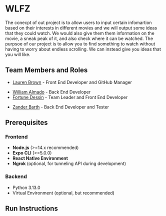 # WLFZ

The conecpt of out project is to allow users to input certain infomartion based on their interests in different movies and we will output some ideas that they could watch. We would also give them them information on the movie, a sneak peak of it, and also check where it can be watched. The purpsoe of our project is to allow you to find something to watch without having to worry about endless scrolling. We can instead give you ideas that you will like.  

## Team Members and Roles

- [Lauren Brown](https://github.com/laurenbrown14/CIS350-HW2-Brown) - Front End Developer and GitHub Manager
* [William Almado](https://github.com/almado/CIS350-HW2-ALMADO) - Back End Developer
* [Fortune Dessin](https://github.com/FDessin/CIS350-HW2-Dessin) - Team Leader and Front End Developer
- [Zander Barth](https://github.com/ZanTheZan/CIS350-HW2-Barth.git) - Back End Developer and Tester

## Prerequisites

### Frontend
- **Node.js** (>=14.x recommended)
- **Expo CLI** (>=5.0.0)
- **React Native Environment**
- **Ngrok** (optional, for tunneling API during development)

### Backend
- Python 3.13.0
- Virtual Environment (optional, but recommended)

## Run Instructions
